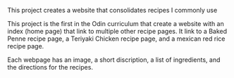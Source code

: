 This project creates a website that consolidates recipes I commonly use

This project is the first in the Odin curriculum that create a website
with an index (home page) that link to multiple other recipe 
pages.  It link to a Baked Penne recipe page, a Teriyaki Chicken 
recipe page, and a mexican red rice recipe page.  

Each webpage has an image, a short discription, a list of ingredients, 
and the directions for the recipes.